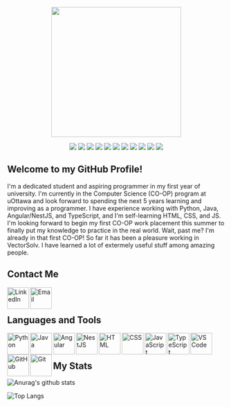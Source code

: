 <p align="center">
    <img width="300px" height="300px" src="https://i.postimg.cc/nVkg55BM/image.png"/>
<p/>
<p align="center">
  <img src="https://img.shields.io/badge/Python-Expert-3776AB?style=flat-square&logo=python&logoColor=white"/>
  <img src="https://img.shields.io/badge/Java-Expert-007396?style=flat-square&logo=java&logoColor=white"/>
  <img src="https://img.shields.io/badge/Angular-Expert-DD0031?style=flat-square&logo=angular&logoColor=white"/>
  <img src="https://img.shields.io/badge/NestJS-Expert-E0234E?style=flat-square&logo=nestjs&logoColor=white"/>
  <img src="https://img.shields.io/badge/HTML-Intermediate-E34F26?style=flat-square&logo=html5&logoColor=white"/>
  <img src="https://img.shields.io/badge/CSS-Intermediate-1572B6?style=flat-square&logo=css3&logoColor=white"/>
  <img src="https://img.shields.io/badge/JavaScript-Intermediate-F7DF1E?style=flat-square&logo=javascript&logoColor=white"/>
  <img src="https://img.shields.io/badge/TypeScript-Expert-3178C6?style=flat-square&logo=typescript&logoColor=white"/>
  <img src="https://img.shields.io/badge/Visual Studio Code-Expert-007ACC?style=flat-square&logo=visual-studio-code&logoColor=white"/>
  <img src="https://img.shields.io/badge/GitHub-Expert-181717?style=flat-square&logo=github&logoColor=white"/>
  <img src="https://img.shields.io/badge/Git-Expert-F05032?style=flat-square&logo=git&logoColor=white"/>
<p/>

## Welcome to my GitHub Profile!
I'm a dedicated student and aspiring programmer in my first year of university. I'm currently in the Computer Science (CO-OP) program at uOttawa and look forward to spending the next 5 years learning and improving as a programmer. I have experience working with Python, Java, Angular/NestJS, and TypeScript, and I'm self-learning HTML, CSS, and JS. I'm looking forward to begin my first CO-OP work placement this summer to finally put my knowledge to practice in the real world. Wait, past me? I'm already in that first CO-OP! So far it has been a pleasure working in VectorSolv. I have learned a lot of extermely useful stuff among amazing people.

## Contact Me
[<img align="left" width="50px" height="50px" title="LinkedIn" src="https://simpleicons.org/icons/linkedin.svg"/>](https://www.linkedin.com/in/diegobajetti)
[<img align="left" width="50px" height="50px" title="Email" src="https://simpleicons.org/icons/microsoftoutlook.svg"/>](mailto:diego.bajetti@outlook.com)
<br/>
<br/>

## Languages and Tools

<img align="left" width="50px" height="50px" title="Python" src="https://simpleicons.org/icons/python.svg"/>
<img align="left" width="50px" height="50px" title="Java" src="https://simpleicons.org/icons/java.svg"/>
<img align="left" width="50px" height="50px" title="Angular" src="https://simpleicons.org/icons/angular.svg"/>
<img align="left" width="50px" height="50px" title="NestJS" src="https://simpleicons.org/icons/nestjs.svg"/>
<img align="left" width="50px" height="50px" title="HTML" src="https://simpleicons.org/icons/html5.svg"/>
<img align="left" width="50px" height="50px" title="CSS" src="https://simpleicons.org/icons/css3.svg"/>
<img align="left" width="50px" height="50px" title="JavaScript" src="https://simpleicons.org/icons/javascript.svg"/>
<img align="left" width="50px" height="50px" title="TypeScript" src="https://simpleicons.org/icons/typescript.svg"/>
<img align="left" width="50px" height="50px" title="VS Code" src="https://simpleicons.org/icons/visualstudiocode.svg"/>
<img align="left" width="50px" height="50px" title="GitHub" src="https://simpleicons.org/icons/github.svg"/>
<img align="left" width="50px" height="50px" title="Git" src="https://simpleicons.org/icons/git.svg"/>
<br/>
<br/>

## My Stats
![Anurag's github stats](https://github-readme-stats.vercel.app/api?username=diegobajetti&count_private=true&hide=stars,prs&show_icons=true&locale=en&include_all_commits=trueC&theme=react)

![Top Langs](https://github-readme-stats.vercel.app/api/top-langs/?username=diegobajetti&theme=react)
